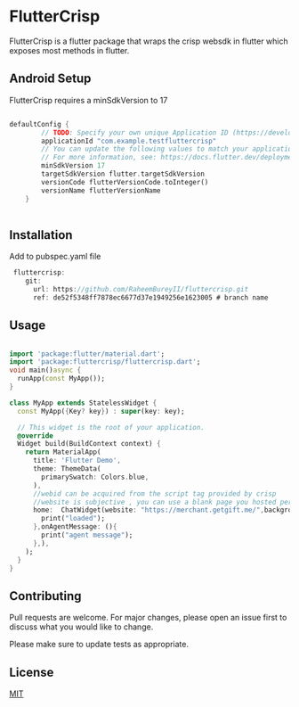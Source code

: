 # FlutterCrisp

FlutterCrisp is a flutter package that wraps the crisp websdk in flutter which exposes most methods in flutter.
## Android Setup
FlutterCrisp requires a minSdkVersion to 17
```dart

defaultConfig {
        // TODO: Specify your own unique Application ID (https://developer.android.com/studio/build/application-id.html).
        applicationId "com.example.testfluttercrisp"
        // You can update the following values to match your application needs.
        // For more information, see: https://docs.flutter.dev/deployment/android#reviewing-the-build-configuration.
        minSdkVersion 17
        targetSdkVersion flutter.targetSdkVersion
        versionCode flutterVersionCode.toInteger()
        versionName flutterVersionName
    }
 
```

## Installation
Add to pubspec.yaml file
```dart
 fluttercrisp:
    git:
      url: https://github.com/RaheemBureyII/fluttercrisp.git
      ref: de52f5348ff7878ec6677d37e1949256e1623005 # branch name
```

## Usage

```dart

import 'package:flutter/material.dart';
import 'package:fluttercrisp/fluttercrisp.dart';
void main()async {
  runApp(const MyApp());
}

class MyApp extends StatelessWidget {
  const MyApp({Key? key}) : super(key: key);

  // This widget is the root of your application.
  @override
  Widget build(BuildContext context) {
    return MaterialApp(
      title: 'Flutter Demo',
      theme: ThemeData(
        primarySwatch: Colors.blue,
      ),
      //webid can be acquired from the script tag provided by crisp 
      //website is subjective , you can use a blank page you hosted personally , or any website that isnt a big platform like twitter or facebook , or a website that already has crisp hosted on it like "crisp.chat"
      home:  ChatWidget(website: "https://merchant.getgift.me/",backgroundColor: Colors.blue,webid: "1fe61c88-a23f-40f2-aa2b-1e4a554edcde",onLoad: (){
        print("loaded");
      },onAgentMessage: (){
        print("agent message");
      },),
    );
  }
}

```

## Contributing
Pull requests are welcome. For major changes, please open an issue first to discuss what you would like to change.

Please make sure to update tests as appropriate.

## License
[MIT](https://choosealicense.com/licenses/mit/)
